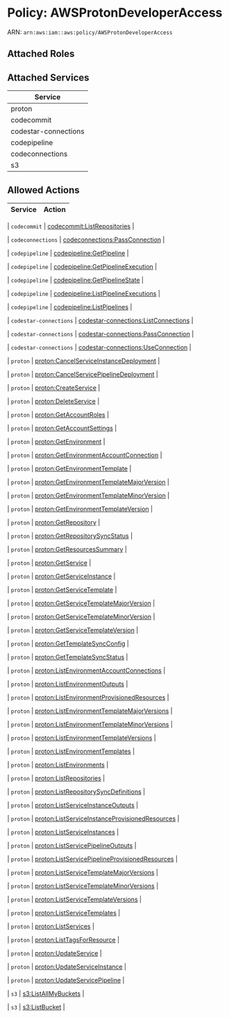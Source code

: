 # Policy: AWSProtonDeveloperAccess

ARN: `arn:aws:iam::aws:policy/AWSProtonDeveloperAccess`

## Attached Roles

## Attached Services

| Service |
|---------|
| proton |
| codecommit |
| codestar-connections |
| codepipeline |
| codeconnections |
| s3 |

## Allowed Actions

| Service | Action |
|:-------:|--------|

| `codecommit` | [codecommit:ListRepositories](../actions.md#codecommit:listrepositories) |

| `codeconnections` | [codeconnections:PassConnection](../actions.md#codeconnections:passconnection) |

| `codepipeline` | [codepipeline:GetPipeline](../actions.md#codepipeline:getpipeline) |

| `codepipeline` | [codepipeline:GetPipelineExecution](../actions.md#codepipeline:getpipelineexecution) |

| `codepipeline` | [codepipeline:GetPipelineState](../actions.md#codepipeline:getpipelinestate) |

| `codepipeline` | [codepipeline:ListPipelineExecutions](../actions.md#codepipeline:listpipelineexecutions) |

| `codepipeline` | [codepipeline:ListPipelines](../actions.md#codepipeline:listpipelines) |

| `codestar-connections` | [codestar-connections:ListConnections](../actions.md#codestar-connections:listconnections) |

| `codestar-connections` | [codestar-connections:PassConnection](../actions.md#codestar-connections:passconnection) |

| `codestar-connections` | [codestar-connections:UseConnection](../actions.md#codestar-connections:useconnection) |

| `proton` | [proton:CancelServiceInstanceDeployment](../actions.md#proton:cancelserviceinstancedeployment) |

| `proton` | [proton:CancelServicePipelineDeployment](../actions.md#proton:cancelservicepipelinedeployment) |

| `proton` | [proton:CreateService](../actions.md#proton:createservice) |

| `proton` | [proton:DeleteService](../actions.md#proton:deleteservice) |

| `proton` | [proton:GetAccountRoles](../actions.md#proton:getaccountroles) |

| `proton` | [proton:GetAccountSettings](../actions.md#proton:getaccountsettings) |

| `proton` | [proton:GetEnvironment](../actions.md#proton:getenvironment) |

| `proton` | [proton:GetEnvironmentAccountConnection](../actions.md#proton:getenvironmentaccountconnection) |

| `proton` | [proton:GetEnvironmentTemplate](../actions.md#proton:getenvironmenttemplate) |

| `proton` | [proton:GetEnvironmentTemplateMajorVersion](../actions.md#proton:getenvironmenttemplatemajorversion) |

| `proton` | [proton:GetEnvironmentTemplateMinorVersion](../actions.md#proton:getenvironmenttemplateminorversion) |

| `proton` | [proton:GetEnvironmentTemplateVersion](../actions.md#proton:getenvironmenttemplateversion) |

| `proton` | [proton:GetRepository](../actions.md#proton:getrepository) |

| `proton` | [proton:GetRepositorySyncStatus](../actions.md#proton:getrepositorysyncstatus) |

| `proton` | [proton:GetResourcesSummary](../actions.md#proton:getresourcessummary) |

| `proton` | [proton:GetService](../actions.md#proton:getservice) |

| `proton` | [proton:GetServiceInstance](../actions.md#proton:getserviceinstance) |

| `proton` | [proton:GetServiceTemplate](../actions.md#proton:getservicetemplate) |

| `proton` | [proton:GetServiceTemplateMajorVersion](../actions.md#proton:getservicetemplatemajorversion) |

| `proton` | [proton:GetServiceTemplateMinorVersion](../actions.md#proton:getservicetemplateminorversion) |

| `proton` | [proton:GetServiceTemplateVersion](../actions.md#proton:getservicetemplateversion) |

| `proton` | [proton:GetTemplateSyncConfig](../actions.md#proton:gettemplatesyncconfig) |

| `proton` | [proton:GetTemplateSyncStatus](../actions.md#proton:gettemplatesyncstatus) |

| `proton` | [proton:ListEnvironmentAccountConnections](../actions.md#proton:listenvironmentaccountconnections) |

| `proton` | [proton:ListEnvironmentOutputs](../actions.md#proton:listenvironmentoutputs) |

| `proton` | [proton:ListEnvironmentProvisionedResources](../actions.md#proton:listenvironmentprovisionedresources) |

| `proton` | [proton:ListEnvironmentTemplateMajorVersions](../actions.md#proton:listenvironmenttemplatemajorversions) |

| `proton` | [proton:ListEnvironmentTemplateMinorVersions](../actions.md#proton:listenvironmenttemplateminorversions) |

| `proton` | [proton:ListEnvironmentTemplateVersions](../actions.md#proton:listenvironmenttemplateversions) |

| `proton` | [proton:ListEnvironmentTemplates](../actions.md#proton:listenvironmenttemplates) |

| `proton` | [proton:ListEnvironments](../actions.md#proton:listenvironments) |

| `proton` | [proton:ListRepositories](../actions.md#proton:listrepositories) |

| `proton` | [proton:ListRepositorySyncDefinitions](../actions.md#proton:listrepositorysyncdefinitions) |

| `proton` | [proton:ListServiceInstanceOutputs](../actions.md#proton:listserviceinstanceoutputs) |

| `proton` | [proton:ListServiceInstanceProvisionedResources](../actions.md#proton:listserviceinstanceprovisionedresources) |

| `proton` | [proton:ListServiceInstances](../actions.md#proton:listserviceinstances) |

| `proton` | [proton:ListServicePipelineOutputs](../actions.md#proton:listservicepipelineoutputs) |

| `proton` | [proton:ListServicePipelineProvisionedResources](../actions.md#proton:listservicepipelineprovisionedresources) |

| `proton` | [proton:ListServiceTemplateMajorVersions](../actions.md#proton:listservicetemplatemajorversions) |

| `proton` | [proton:ListServiceTemplateMinorVersions](../actions.md#proton:listservicetemplateminorversions) |

| `proton` | [proton:ListServiceTemplateVersions](../actions.md#proton:listservicetemplateversions) |

| `proton` | [proton:ListServiceTemplates](../actions.md#proton:listservicetemplates) |

| `proton` | [proton:ListServices](../actions.md#proton:listservices) |

| `proton` | [proton:ListTagsForResource](../actions.md#proton:listtagsforresource) |

| `proton` | [proton:UpdateService](../actions.md#proton:updateservice) |

| `proton` | [proton:UpdateServiceInstance](../actions.md#proton:updateserviceinstance) |

| `proton` | [proton:UpdateServicePipeline](../actions.md#proton:updateservicepipeline) |

| `s3` | [s3:ListAllMyBuckets](../actions.md#s3:listallmybuckets) |

| `s3` | [s3:ListBucket](../actions.md#s3:listbucket) |
